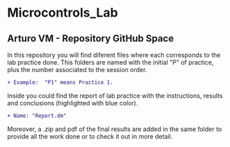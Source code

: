 # Microcontrols_Lab

## Arturo VM - Repository GitHub Space

In this repository you will find diferent files where each corresponds to the lab practice done.
This folders are named with the initial "P" of practice, plus the number associated to the session order.
```diff
+ Example:  "P1" means Practice 1.
```
Inside you could find the report of lab practice with the instructions, results and conclusions (highlighted with blue color). 
```diff
+ Name: "Report.dm" 
```
Moreover, a .zip and pdf of the final results are added in the same folder to provide all the work done or to check it out in more detail.
